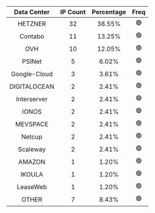 | Data Center | IP Count | Percentage | Freq |
|:------------:|:--------:|:-----------:|:-----:|
| HETZNER | 32 | 38.55% | 🟢 |
| Contabo | 11 | 13.25% | 🟢 |
| OVH | 10 | 12.05% | 🟢 |
| PSINet | 5 | 6.02% | 🟢 |
| Google-Cloud | 3 | 3.61% | 🟢 |
| DIGITALOCEAN | 2 | 2.41% | 🟢 |
| Interserver | 2 | 2.41% | 🟢 |
| IONOS | 2 | 2.41% | 🟢 |
| MEVSPACE | 2 | 2.41% | 🟢 |
| Netcup | 2 | 2.41% | 🟢 |
| Scaleway | 2 | 2.41% | 🟢 |
| AMAZON | 1 | 1.20% | 🟢 |
| IKOULA | 1 | 1.20% | 🟢 |
| LeaseWeb | 1 | 1.20% | 🟢 |
| OTHER | 7 | 8.43% | 🟢 |